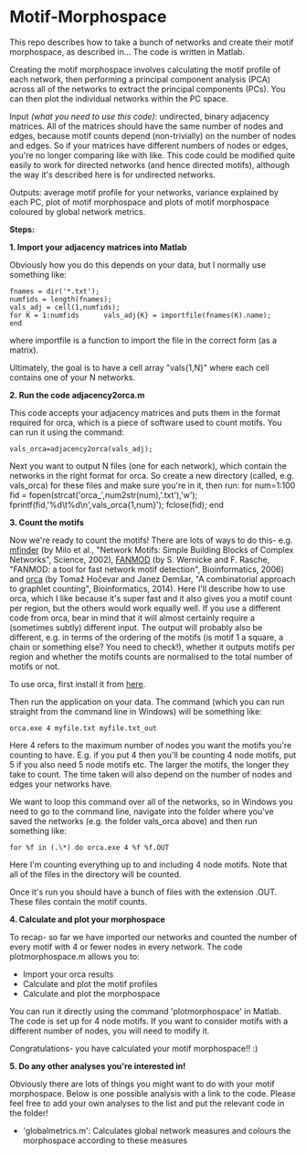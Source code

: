 # Motif-Morphospace
This repo describes how to take a bunch of networks and create their motif morphospace, as described in... The code is written in Matlab.

Creating the motif morphospace involves calculating the motif profile of each network, then performing a principal component analysis (PCA) across all of the networks to extract the principal components (PCs). You can then plot the individual networks within the PC space.

Input *(what you need to use this code)*: undirected, binary adjacency matrices. All of the matrices should have the same number of nodes and edges, because motif counts depend (non-trivially) on the number of nodes and edges. So if your matrices have different numbers of nodes or edges, you're no longer comparing like with like. This code could be modified quite easily to work for directed networks (and hence directed motifs), although the way it's described here is for undirected networks.

Outputs: average motif profile for your networks, variance explained by each PC, plot of motif morphospace and plots of motif morphospace coloured by global network metrics.

**Steps:**

**1. Import your adjacency matrices into Matlab**

Obviously how you do this depends on your data, but I normally use something like:

    fnames = dir('*.txt');
    numfids = length(fnames);
    vals_adj = cell(1,numfids);
    for K = 1:numfids      vals_adj{K} = importfile(fnames(K).name);    end

where importfile is a function to import the file in the correct form (as a matrix).

Ultimately, the goal is to have a cell array "vals{1,N}" where each cell contains one of your N networks.

**2. Run the code adjacency2orca.m**

This code accepts your adjacency matrices and puts them in the format required for orca, which is a piece of software used to count motifs. You can run it using the command:

    vals_orca=adjacency2orca(vals_adj);
Next you want to output N files (one for each network), which contain the networks in the right format for orca. So create a new directory (called, e.g. vals_orca) for these files and make sure you're in it, then run:
    for num=1:100
        fid = fopen(strcat('orca_',num2str(num),'.txt'),'w');
        fprintf(fid,'%d\t%d\n',vals_orca{1,num}');
        fclose(fid);
    end

**3. Count the motifs**

Now we're ready to count the motifs! There are lots of ways to do this- e.g. [mfinder](https://www.weizmann.ac.il/mcb/UriAlon/download/network-motif-software) (by Milo et al., "Network Motifs: Simple Building Blocks of Complex Networks", Science, 2002), [FANMOD](http://theinf1.informatik.uni-jena.de/motifs/) (by S. Wernicke and F. Rasche, "FANMOD: a tool for fast network motif detection", Bioinformatics, 2006) and [orca](http://www.biolab.si/supp/orca/) (by Tomaž Hočevar and Janez Demšar, "A combinatorial approach to graphlet counting", Bioinformatics, 2014). Here I'll describe how to use orca, which I like because it's super fast and it also gives you a motif count per region, but the others would work equally well. If you use a different code from orca, bear in mind that it will almost certainly require a (sometimes subtly) different input. The output will probably also be different, e.g. in terms of the ordering of the motifs (is motif 1 a square, a chain or something else? You need to check!), whether it outputs motifs per region and whether the motifs counts are normalised to the total number of motifs or not.

To use orca, first install it from [here](http://www.biolab.si/supp/orca/).

Then run the application on your data. The command (which you can run straight from the command line in Windows) will be something like:

    orca.exe 4 myfile.txt myfile.txt_out
    
Here 4 refers to the maximum number of nodes you want the motifs you're counting to have. E.g. if you put 4 then you'll be counting 4 node motifs, put 5 if you also need 5 node motifs etc. The larger the motifs, the longer they take to count. The time taken will also depend on the number of nodes and edges your networks have.

We want to loop this command over all of the networks, so in Windows you need to go to the command line, navigate into the folder where you've saved the networks (e.g. the folder vals_orca above) and then run something like:

    for %f in (.\*) do orca.exe 4 %f %f.OUT

Here I'm counting everything up to and including 4 node motifs. Note that all of the files in the directory will be counted.

Once it's run you should have a bunch of files with the extension .OUT. These files contain the motif counts.

**4. Calculate and plot your morphospace**

To recap- so far we have imported our networks and counted the number of every motif with 4 or fewer nodes in every network. The code plotmorphospace.m allows you to:
  - Import your orca results
  - Calculate and plot the motif profiles
  - Calculate and plot the morphospace
  
You can run it directly using the command 'plotmorphospace' in Matlab. The code is set up for 4 node motifs. If you want to consider motifs with a different number of nodes, you will need to modify it.

Congratulations- you have calculated your motif morphospace!! :)

**5. Do any other analyses you're interested in!**

Obviously there are lots of things you might want to do with your motif morphospace. Below is one possible analysis with a link to the code. Please feel free to add your own analyses to the list and put the relevant code in the folder!

  - 'globalmetrics.m': Calculates global network measures and colours the morphospace according to these measures
